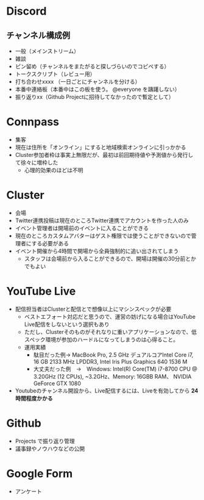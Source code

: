 
# Discord

## チャンネル構成例

- 一般（メインストリーム）
- 雑談
- ピン留め（チャンネルをまたがると探しづらいのでコピペする）
- トークスクリプト（レビュー用）
- 打ち合わせxxxx （一日ごとにチャンネルを分ける）
- 本番中連絡板（本番中はこの板を使う。 @everyone を躊躇しない）
- 振り返りxx（Github Projectに招待してなかったので暫定として）

# Connpass
- 集客
 - 現在は住所を「オンライン」にすると地域検索オンラインに引っかかる
 - Cluster参加者枠は事実上無限だが、最初は前回期待値や予測値から発行して徐々に増枠した
   - 心理的効果のほどは不明

# Cluster

- 会場
 - Twitter連携投稿は現在のところTwitter連携でアカウントを作った人のみ
 - イベント管理者は開場前のイベントに入ることができる
 - 現在のところカスタムアバターはゲスト権限では使うことができないので管理者にする必要がある
 - イベント開催から4時間で開場から全員強制的に追い出されてしまう
   - スタッフは会場前から入ることができるので、開場は開催の30分前とかでもよい
 
# YouTube Live

- 配信担当者はClusterと配信とで想像以上にマシンスペックが必要
  - ベストエフォート対応だと思うので、運営の妨げになる場合はYouTube Live配信をしないという選択もあり
  - ただし、Clusterそのものがそれなりに重いアプリケーションなので、低スペック環境が参加のハードルになってしまうのは心得ること。 
  - 運用実績
    - 駄目だった例→ MacBook Pro, 2.5 GHz デュアルコアIntel Core i7, 16 GB 2133 MHz LPDDR3, Intel Iris Plus Graphics 640 1536 M  
    - 大丈夫だった例　→　Windows: Intel(R) Core(TM) i7-8700 CPU @ 3.20GHz (12 CPUs), ~3.2GHz、Memory: 16GBB RAM、 NVIDIA GeForce GTX 1080
- Youtubeのチャンネル開設から、Live配信するには、Liveを有効してから **24時間程度かかる**

# Github
- Projects で振り返り管理
- 議事録やノウハウなどの公開

# Google Form
- アンケート

 
